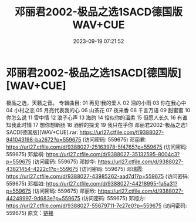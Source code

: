 ﻿---
title: 邓丽君2002-极品之选1SACD德国版WAV+CUE
date: 2023-09-19 07:21:52
categories: WAV车载音乐、镜像
tags: 华语中文
---
# 邓丽君2002-极品之选1SACD[德国版][WAV+CUE]

极品之选，天籁之音。
专辑曲目:
01 再见!我的爱人
02 泪的小雨
03 你在我心中
04 小村之恋
05 月亮代表我的心
06 山茶花
07 夜来香
08 千言万语
09 甜蜜蜜
10 你怎么说
11 雪中情
12 浪子心声
13 海韵
14 恰似你的温柔
15 但愿人长久
16 有谁知我此时情
17 想你想断肠
18 酒醉的探戈
19 我只在乎你
邓丽君2002-极品之选1 SACD[德国版][WAV+CUE].rar: https://url27.ctfile.com/f/9388027-941043198-ba2672?p=559675
(访问密码: 559675)
邓丽君: https://url27.ctfile.com/d/9388027-25163978-5f4765?p=559675
(访问密码: 559675)
邓紫棋: https://url27.ctfile.com/d/9388027-35132595-8004c3?p=559675
(访问密码: 559675)
邓妙华: https://url27.ctfile.com/d/9388027-43821454-4222c1?p=559675
(访问密码: 559675)
邓瑞霞: https://url27.ctfile.com/d/9388027-43985262-aad7d1?p=559675
(访问密码: 559675)
邓福如: https://url27.ctfile.com/d/9388027-44218995-1a5a31?p=559675
(访问密码: 559675)
邓丽欣: https://url27.ctfile.com/d/9388027-44249997-9d683e?p=559675
(访问密码: 559675)
邓旭方: https://url27.ctfile.com/d/9388027-55679711-7e27e0?p=559675
(访问密码: 559675)
原文：[链接](https://blog.sina.com.cn/s/blog_1647c7e76010313h6.html)